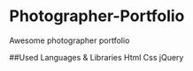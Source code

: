 # Photographer-Portfolio
Awesome photographer portfolio

##Used Languages & Libraries
Html Css jQuery
